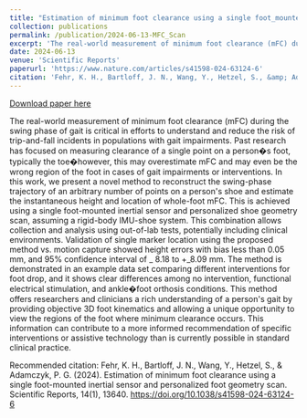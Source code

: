 ```yaml
---
title: "Estimation of minimum foot clearance using a single foot_mounted inertial sensor and personalized foot geometry scan"
collection: publications
permalink: /publication/2024-06-13-MFC_Scan
excerpt: 'The real-world measurement of minimum foot clearance (mFC) during the swing phase of gait is critical in efforts to understand and reduce the risk of trip-and-fall incidents in populations with gait impairments. Past research has focused on measuring clearance of a single point on a person�s foot, typically the toe�however, this may overestimate mFC and may even be the wrong region of the foot in cases of gait impairments or interventions. In this work, we present a novel method to reconstruct the swing-phase trajectory of an arbitrary number of points on a person&apos;s shoe and estimate the instantaneous height and location of whole-foot mFC. This is achieved using a single foot-mounted inertial sensor and personalized shoe geometry scan, assuming a rigid-body IMU-shoe system. This combination allows collection and analysis using out-of-lab tests, potentially including clinical environments. Validation of single marker location using the proposed method vs. motion capture showed height errors with bias less than 0.05 mm, and 95% confidence interval of _ 8.18 to +_8.09 mm. The method is demonstrated in an example data set comparing different interventions for foot drop, and it shows clear differences among no intervention, functional electrical stimulation, and ankle�foot orthosis conditions. This method offers researchers and clinicians a rich understanding of a person&apos;s gait by providing objective 3D foot kinematics and allowing a unique opportunity to view the regions of the foot where minimum clearance occurs. This information can contribute to a more informed recommendation of specific interventions or assistive technology than is currently possible in standard clinical practice.'
date: 2024-06-13
venue: 'Scientific Reports'
paperurl: 'https://www.nature.com/articles/s41598-024-63124-6'
citation: 'Fehr, K. H., Bartloff, J. N., Wang, Y., Hetzel, S., &amp; Adamczyk, P. G. (2024). Estimation of minimum foot clearance using a single foot-mounted inertial sensor and personalized foot geometry scan. Scientific Reports, 14(1), 13640. https://doi.org/10.1038/s41598-024-63124-6'
---
```


<a href='https://www.nature.com/articles/s41598-024-63124-6'>Download paper here</a>

The real-world measurement of minimum foot clearance (mFC) during the swing phase of gait is critical in efforts to understand and reduce the risk of trip-and-fall incidents in populations with gait impairments. Past research has focused on measuring clearance of a single point on a person�s foot, typically the toe�however, this may overestimate mFC and may even be the wrong region of the foot in cases of gait impairments or interventions. In this work, we present a novel method to reconstruct the swing-phase trajectory of an arbitrary number of points on a person&apos;s shoe and estimate the instantaneous height and location of whole-foot mFC. This is achieved using a single foot-mounted inertial sensor and personalized shoe geometry scan, assuming a rigid-body IMU-shoe system. This combination allows collection and analysis using out-of-lab tests, potentially including clinical environments. Validation of single marker location using the proposed method vs. motion capture showed height errors with bias less than 0.05 mm, and 95% confidence interval of _ 8.18 to +_8.09 mm. The method is demonstrated in an example data set comparing different interventions for foot drop, and it shows clear differences among no intervention, functional electrical stimulation, and ankle�foot orthosis conditions. This method offers researchers and clinicians a rich understanding of a person&apos;s gait by providing objective 3D foot kinematics and allowing a unique opportunity to view the regions of the foot where minimum clearance occurs. This information can contribute to a more informed recommendation of specific interventions or assistive technology than is currently possible in standard clinical practice.

Recommended citation: Fehr, K. H., Bartloff, J. N., Wang, Y., Hetzel, S., & Adamczyk, P. G. (2024). Estimation of minimum foot clearance using a single foot-mounted inertial sensor and personalized foot geometry scan. Scientific Reports, 14(1), 13640. https://doi.org/10.1038/s41598-024-63124-6
